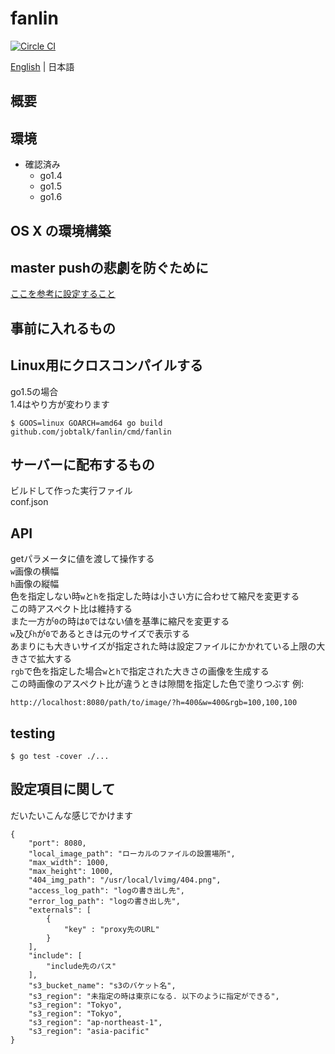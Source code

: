 # fanlin

[![Circle CI](https://circleci.com/gh/jobtalk/fanlin/tree/master.svg?style=shield)](https://circleci.com/gh/jobtalk/fanlin/tree/master)

[English](README.md) | 日本語

## 概要

## 環境
* 確認済み
    * go1.4
    * go1.5
    * go1.6

## OS X の環境構築
## master pushの悲劇を防ぐために
[ここを参考に設定すること](http://ganmacs.hatenablog.com/entry/2014/06/18/224132)
## 事前に入れるもの

## Linux用にクロスコンパイルする
go1.5の場合  
1.4はやり方が変わります  
```
$ GOOS=linux GOARCH=amd64 go build github.com/jobtalk/fanlin/cmd/fanlin
```

## サーバーに配布するもの
ビルドして作った実行ファイル  
conf.json  

## API
getパラメータに値を渡して操作する  
`w`画像の横幅  
`h`画像の縦幅  
色を指定しない時`w`と`h`を指定した時は小さい方に合わせて縮尺を変更する  
この時アスペクト比は維持する  
また一方が`0`の時は`0`ではない値を基準に縮尺を変更する  
`w`及び`h`が`0`であるときは元のサイズで表示する  
あまりにも大きいサイズが指定された時は設定ファイルにかかれている上限の大きさで拡大する  
`rgb`で色を指定した場合`w`と`h`で指定された大きさの画像を生成する  
この時画像のアスペクト比が違うときは隙間を指定した色で塗りつぶす
例:  
```
http://localhost:8080/path/to/image/?h=400&w=400&rgb=100,100,100
```

## testing
```
$ go test -cover ./...
```

## 設定項目に関して
だいたいこんな感じでかけます
```
{
    "port": 8080,
    "local_image_path": "ローカルのファイルの設置場所",
    "max_width": 1000,
    "max_height": 1000,
    "404_img_path": "/usr/local/lvimg/404.png",
    "access_log_path": "logの書き出し先",
    "error_log_path": "logの書き出し先",
    "externals": [
        {
            "key" : "proxy先のURL"
        }
    ],
    "include": [
        "include先のパス"
    ],
    "s3_bucket_name": "s3のバケット名",
    "s3_region": "未指定の時は東京になる. 以下のように指定ができる",
    "s3_region": "Tokyo",
    "s3_region": "Tokyo",
    "s3_region": "ap-northeast-1",
    "s3_region": "asia-pacific"
}

```

